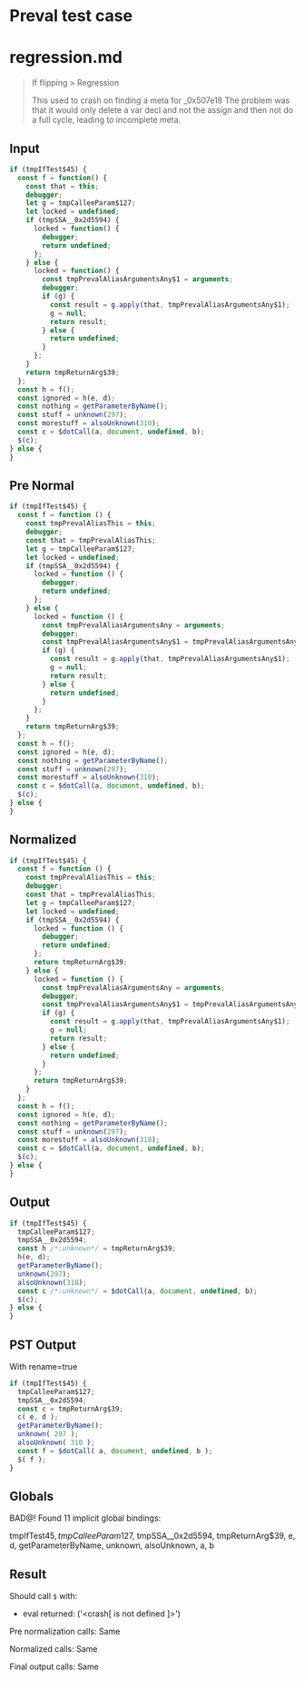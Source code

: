 # Preval test case

# regression.md

> If flipping > Regression
>
> This used to crash on finding a meta for _0x507e18
> The problem was that it would only delete a var decl and not the assign and
> then not do a full cycle, leading to incomplete meta.

## Input

`````js filename=intro
if (tmpIfTest$45) {
  const f = function() {
    const that = this;
    debugger;
    let g = tmpCalleeParam$127;
    let locked = undefined;
    if (tmpSSA__0x2d5594) {
      locked = function() {
        debugger;
        return undefined;
      };
    } else {
      locked = function() {
        const tmpPrevalAliasArgumentsAny$1 = arguments;
        debugger;
        if (g) {
          const result = g.apply(that, tmpPrevalAliasArgumentsAny$1);
          g = null;
          return result;
        } else {
          return undefined;
        }
      };
    }
    return tmpReturnArg$39;
  };
  const h = f();
  const ignored = h(e, d);
  const nothing = getParameterByName();
  const stuff = unknown(297);
  const morestuff = alsoUnknown(310);
  const c = $dotCall(a, document, undefined, b);
  $(c);
} else {
}
`````

## Pre Normal


`````js filename=intro
if (tmpIfTest$45) {
  const f = function () {
    const tmpPrevalAliasThis = this;
    debugger;
    const that = tmpPrevalAliasThis;
    let g = tmpCalleeParam$127;
    let locked = undefined;
    if (tmpSSA__0x2d5594) {
      locked = function () {
        debugger;
        return undefined;
      };
    } else {
      locked = function () {
        const tmpPrevalAliasArgumentsAny = arguments;
        debugger;
        const tmpPrevalAliasArgumentsAny$1 = tmpPrevalAliasArgumentsAny;
        if (g) {
          const result = g.apply(that, tmpPrevalAliasArgumentsAny$1);
          g = null;
          return result;
        } else {
          return undefined;
        }
      };
    }
    return tmpReturnArg$39;
  };
  const h = f();
  const ignored = h(e, d);
  const nothing = getParameterByName();
  const stuff = unknown(297);
  const morestuff = alsoUnknown(310);
  const c = $dotCall(a, document, undefined, b);
  $(c);
} else {
}
`````

## Normalized


`````js filename=intro
if (tmpIfTest$45) {
  const f = function () {
    const tmpPrevalAliasThis = this;
    debugger;
    const that = tmpPrevalAliasThis;
    let g = tmpCalleeParam$127;
    let locked = undefined;
    if (tmpSSA__0x2d5594) {
      locked = function () {
        debugger;
        return undefined;
      };
      return tmpReturnArg$39;
    } else {
      locked = function () {
        const tmpPrevalAliasArgumentsAny = arguments;
        debugger;
        const tmpPrevalAliasArgumentsAny$1 = tmpPrevalAliasArgumentsAny;
        if (g) {
          const result = g.apply(that, tmpPrevalAliasArgumentsAny$1);
          g = null;
          return result;
        } else {
          return undefined;
        }
      };
      return tmpReturnArg$39;
    }
  };
  const h = f();
  const ignored = h(e, d);
  const nothing = getParameterByName();
  const stuff = unknown(297);
  const morestuff = alsoUnknown(310);
  const c = $dotCall(a, document, undefined, b);
  $(c);
} else {
}
`````

## Output


`````js filename=intro
if (tmpIfTest$45) {
  tmpCalleeParam$127;
  tmpSSA__0x2d5594;
  const h /*:unknown*/ = tmpReturnArg$39;
  h(e, d);
  getParameterByName();
  unknown(297);
  alsoUnknown(310);
  const c /*:unknown*/ = $dotCall(a, document, undefined, b);
  $(c);
} else {
}
`````

## PST Output

With rename=true

`````js filename=intro
if (tmpIfTest$45) {
  tmpCalleeParam$127;
  tmpSSA__0x2d5594;
  const c = tmpReturnArg$39;
  c( e, d );
  getParameterByName();
  unknown( 297 );
  alsoUnknown( 310 );
  const f = $dotCall( a, document, undefined, b );
  $( f );
}
`````

## Globals

BAD@! Found 11 implicit global bindings:

tmpIfTest$45, tmpCalleeParam$127, tmpSSA__0x2d5594, tmpReturnArg$39, e, d, getParameterByName, unknown, alsoUnknown, a, b

## Result

Should call `$` with:
 - eval returned: ('<crash[ <ref> is not defined ]>')

Pre normalization calls: Same

Normalized calls: Same

Final output calls: Same
